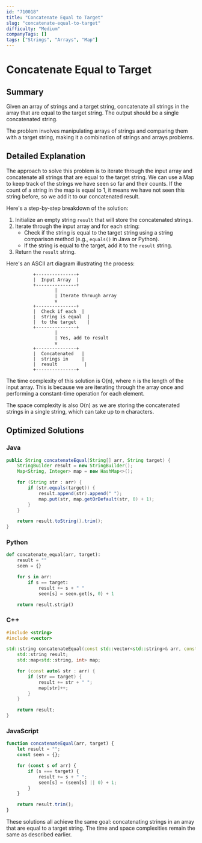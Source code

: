 ```yaml
---
id: "710018"
title: "Concatenate Equal to Target"
slug: "concatenate-equal-to-target"
difficulty: "Medium"
companyTags: []
tags: ["Strings", "Arrays", "Map"]
---
```


**Concatenate Equal to Target**
================================

## Summary
Given an array of strings and a target string, concatenate all strings in the array that are equal to the target string. The output should be a single concatenated string.

The problem involves manipulating arrays of strings and comparing them with a target string, making it a combination of strings and arrays problems.

## Detailed Explanation
The approach to solve this problem is to iterate through the input array and concatenate all strings that are equal to the target string. We can use a Map to keep track of the strings we have seen so far and their counts. If the count of a string in the map is equal to 1, it means we have not seen this string before, so we add it to our concatenated result.

Here's a step-by-step breakdown of the solution:

1. Initialize an empty string `result` that will store the concatenated strings.
2. Iterate through the input array and for each string:
   - Check if the string is equal to the target string using a string comparison method (e.g., `equals()` in Java or Python).
   - If the string is equal to the target, add it to the `result` string.
3. Return the `result` string.

Here's an ASCII art diagram illustrating the process:
```
          +---------------+
          |  Input Array  |
          +---------------+
                  |
                  | Iterate through array
                  v
          +---------------+
          |  Check if each  |
          |  string is equal  |
          |  to the target    |
          +---------------+
                  |
                  | Yes, add to result
                  v
          +---------------+
          |  Concatenated   |
          |  strings in     |
          |  result          |
          +---------------+
```
The time complexity of this solution is O(n), where n is the length of the input array. This is because we are iterating through the array once and performing a constant-time operation for each element.

The space complexity is also O(n) as we are storing the concatenated strings in a single string, which can take up to n characters.

## Optimized Solutions

### Java
```java
public String concatenateEqual(String[] arr, String target) {
    StringBuilder result = new StringBuilder();
    Map<String, Integer> map = new HashMap<>();

    for (String str : arr) {
        if (str.equals(target)) {
            result.append(str).append(" ");
            map.put(str, map.getOrDefault(str, 0) + 1);
        }
    }

    return result.toString().trim();
}
```

### Python
```python
def concatenate_equal(arr, target):
    result = ""
    seen = {}

    for s in arr:
        if s == target:
            result += s + " "
            seen[s] = seen.get(s, 0) + 1

    return result.strip()
```

### C++
```cpp
#include <string>
#include <vector>

std::string concatenateEqual(const std::vector<std::string>& arr, const std::string& target) {
    std::string result;
    std::map<std::string, int> map;

    for (const auto& str : arr) {
        if (str == target) {
            result += str + " ";
            map[str]++;
        }
    }

    return result;
}
```

### JavaScript
```javascript
function concatenateEqual(arr, target) {
    let result = "";
    const seen = {};

    for (const s of arr) {
        if (s === target) {
            result += s + " ";
            seen[s] = (seen[s] || 0) + 1;
        }
    }

    return result.trim();
}
```

These solutions all achieve the same goal: concatenating strings in an array that are equal to a target string. The time and space complexities remain the same as described earlier.